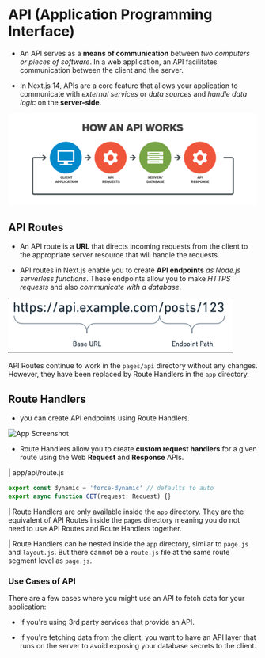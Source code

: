 # API (Application Programming Interface)

* An API serves as a **means of communication** between *two computers or pieces of software*. In a web application, an API facilitates communication between the client and the server.

* In Next.js 14, APIs are a core feature that allows your application to communicate with *external services* or *data sources* and *handle data logic* on the **server-side**. 

![App Screenshot](/step17_api/public/api_1.png)


## API Routes 

* An API route is a **URL** that directs incoming requests from the client to the appropriate server resource that will handle the requests.

* API routes in Next.js enable you to create **API endpoints** *as Node.js serverless functions*. These endpoints allow you to make *HTTPS requests* and also *communicate with a database*.

![App Screenshot](/step17_api/public/api_2.png)

API Routes continue to work in the `pages/api` directory without any changes. However, they have been replaced by Route Handlers in the `app` directory.

## Route Handlers

* you can create API endpoints using Route Handlers.

![App Screenshot](/step17_api/public/api_3.avif)

* Route Handlers allow you to create **custom request handlers** for a given route using the Web **Request** and **Response** APIs.

| app/api/route.js
``` typescript
export const dynamic = 'force-dynamic' // defaults to auto
export async function GET(request: Request) {}
```

| Route Handlers are only available inside the `app` directory. They are the equivalent of API Routes inside the `pages` directory meaning you do not need to use API Routes and Route Handlers together.

| Route Handlers can be nested inside the `app` directory, similar to `page.js` and `layout.js`. But there cannot be a `route.js` file at the same route segment level as `page.js`.

### Use Cases of API
There are a few cases where you might use an API to fetch data for your application:

- If you're using 3rd party services that provide an API.

- If you're fetching data from the client, you want to have an API layer that runs on the server to avoid exposing your database secrets to the client.








